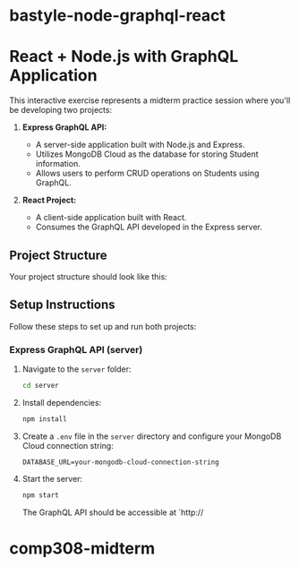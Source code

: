 # bastyle-node-graphql-react

# React + Node.js with GraphQL Application

This interactive exercise represents a midterm practice session where you'll be developing two projects:

1. **Express GraphQL API:**
   - A server-side application built with Node.js and Express.
   - Utilizes MongoDB Cloud as the database for storing Student information.
   - Allows users to perform CRUD operations on Students using GraphQL.

2. **React Project:**
   - A client-side application built with React.
   - Consumes the GraphQL API developed in the Express server.

## Project Structure

Your project structure should look like this:


## Setup Instructions

Follow these steps to set up and run both projects:

### Express GraphQL API (server)

1. Navigate to the `server` folder:

    ```bash
    cd server
    ```

2. Install dependencies:

    ```bash
    npm install
    ```

3. Create a `.env` file in the `server` directory and configure your MongoDB Cloud connection string:

    ```env
    DATABASE_URL=your-mongodb-cloud-connection-string
    ```

4. Start the server:

    ```bash
    npm start
    ```

   The GraphQL API should be accessible at `http://
# comp308-midterm
